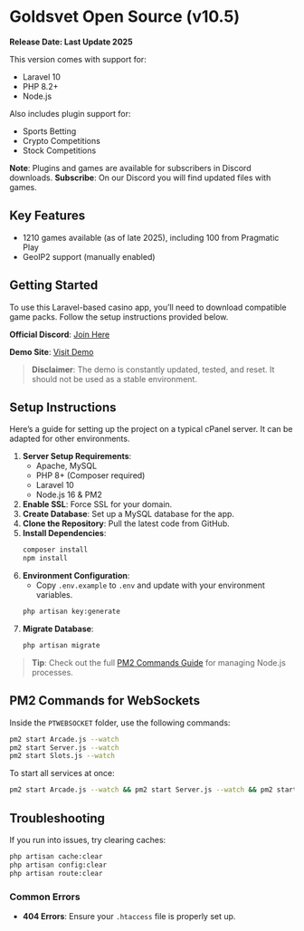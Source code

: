 # Goldsvet Open Source (v10.5)

**Release Date: Last Update 2025**

This version comes with support for:

- Laravel 10
- PHP 8.2+
- Node.js

Also includes plugin support for:

- Sports Betting
- Crypto Competitions
- Stock Competitions

**Note**: Plugins and games are available for subscribers in Discord downloads.
**Subscribe**: On our Discord you will find updated files with games.

## Key Features

- 1210 games available (as of late 2025), including 100 from Pragmatic Play
- GeoIP2 support (manually enabled)

## Getting Started

To use this Laravel-based casino app, you’ll need to download compatible game packs. Follow the setup instructions provided below.

**Official Discord**: [Join Here](https://discord.gg/xkY3X9ECSX)

**Demo Site**: [Visit Demo](https://moneyplusextreme.fun/)

> **Disclaimer**: The demo is constantly updated, tested, and reset. It should not be used as a stable environment.

## Setup Instructions

Here’s a guide for setting up the project on a typical cPanel server. It can be adapted for other environments.

1. **Server Setup Requirements**:
   - Apache, MySQL
   - PHP 8+ (Composer required)
   - Laravel 10
   - Node.js 16 & PM2
2. **Enable SSL**: Force SSL for your domain.
3. **Create Database**: Set up a MySQL database for the app.
4. **Clone the Repository**: Pull the latest code from GitHub.
5. **Install Dependencies**:
   ```bash
   composer install
   npm install
   ```
6. **Environment Configuration**:
   - Copy `.env.example` to `.env` and update with your environment variables.
   ```bash
   php artisan key:generate
   ```
7. **Migrate Database**:
   ```bash
   php artisan migrate
   ```

> **Tip**: Check out the full [PM2 Commands Guide](https://pm2.keymetrics.io/docs/usage/quick-start/) for managing Node.js processes.

## PM2 Commands for WebSockets

Inside the `PTWEBSOCKET` folder, use the following commands:

```bash
pm2 start Arcade.js --watch
pm2 start Server.js --watch
pm2 start Slots.js --watch
```

To start all services at once:

```bash
pm2 start Arcade.js --watch && pm2 start Server.js --watch && pm2 start Slots.js --watch
```

## Troubleshooting

If you run into issues, try clearing caches:

```bash
php artisan cache:clear
php artisan config:clear
php artisan route:clear
```

### Common Errors

- **404 Errors**: Ensure your `.htaccess` file is properly set up.
